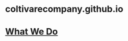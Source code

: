# coltivarecompany.github.io
<html>
<head>

</head>
<body>
<h1><b><u>What We Do</u></b></h1>
<br>


  
</body>  
</html>
